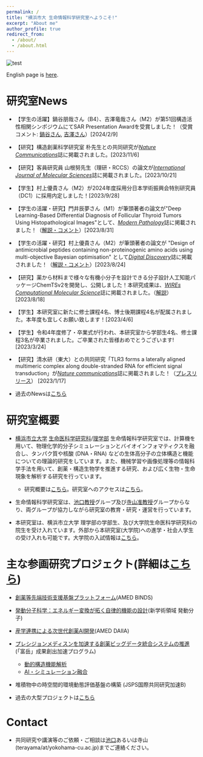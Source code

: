 ```yaml
---
permalink: /
title: "横浜市大 生命情報科学研究室へようこそ!"
excerpt: "About me"
author_profile: true
redirect_from: 
  - /about/
  - /about.html
---
```


![test](https://github.com/ycu-iil/cls-lab.jp.github.io/blob/master/images/top_simple.jpg?raw=true)


English page is [here](https://ycu-iil.github.io/cls-lab.en.github.io/).

# 研究室News

- 【学生の活躍】鍋谷朋哉さん（B4）、吉澤竜哉さん（M2）が第51回構造活性相関シンポジウムにてSAR Presentation Awardを受賞しました！（受賞コメント: [鍋谷さん](https://www.yokohama-cu.ac.jp/news/2023/20240202nabetani.html), [吉澤さん](https://www.yokohama-cu.ac.jp/news/2023/20240131yoshizawa.html)）[2024/2/9]

- 【研究】構造創薬科学研究室 朴先生との共同研究が[*Nature Communications*](https://doi.org/10.1038/s41467-023-42764-8)誌に掲載されました。[2023/11/6]

- 【研究】客員研究員 山根努先生（理研・RCCS）の論文が[*International Journal of Molecular Sciences*](https://www.mdpi.com/1422-0067/24/20/15423)誌に掲載されました。[2023/10/21]

- 【学生】村上優貴さん（M2）が2024年度採用分日本学術振興会特別研究員（DC1）に採用内定しました！[2023/9/28]

-  【学生の活躍・研究】門井辰夢さん（M1）が筆頭著者の論文が"Deep Learning-Based Differential Diagnosis of Follicular Thyroid Tumors Using Histopathological Images"として、[*Modern Pathology*](https://doi.org/10.1016/j.modpat.2023.100296)誌に掲載されました！（[解説・コメント](https://www.yokohama-cu.ac.jp/news/2023/20230831kadoi.html)）[2023/8/31]

-  【学生の活躍・研究】村上優貴さん（M2）が筆頭著者の論文が "Design of antimicrobial peptides containing non-proteinogenic amino acids using multi-objective Bayesian optimisation" として[*Digital Discovery*](https://doi.org/10.1039/D3DD00090G)誌に掲載されました！（[解説・コメント](https://www.yokohama-cu.ac.jp/news/2023/20230824murakamiyuuki.html?channel=main)）[2023/8/24]

- 【研究】薬から材料まで様々な有機小分子を設計できる分子設計人工知能パッケージChemTSv2を開発し、公開しました！本研究成果は、[*WIREs Computational Molecular Science*](https://doi.org/10.1002/wcms.1680)誌に掲載されました。（[解説](https://www.yokohama-cu.ac.jp/news/2023/20230818terayama.html)）[2023/8/18]

- 【学生】本研究室に新たに修士課程4名、博士後期課程4名が配属されました。本年度も宜しくお願い致します！[2023/4/6]

- 【学生】令和4年度修了・卒業式が行われ、本研究室から学部生4名、修士課程3名が卒業されました。ご卒業された皆様おめでとうございます! [2023/3/24]

- 【研究】清水研（東大）との共同研究「TLR3 forms a laterally aligned multimeric complex along double-stranded RNA for efficient signal transduction」が[*Nature communications*](https://doi.org/10.1038/s41467-023-35844-2)誌に掲載されました！（[プレスリリース](https://www.yokohama-cu.ac.jp/news/2022/202301ikeguchi_NC.html)） [2023/1/17]

- 過去のNewsは[こちら](https://ycu-iil.github.io/cls-lab.jp.github.io/old/)


# 研究室概要
- [横浜市立大学](https://www.yokohama-cu.ac.jp) [生命医科学研究科](http://www.tsurumi.yokohama-cu.ac.jp/index.html)/[理学部](https://www.yokohama-cu.ac.jp/academics/science/index.html) 生命情報科学研究室では、計算機を用いて、物理化学的分子シミュレーションとバイオインフォマティクスを融合し、タンパク質や核酸 (DNA・RNA) などの生体高分子の立体構造と機能についての理論的研究をしています。また、機械学習や画像処理等の情報科学手法を用いて、創薬・構造生物学を推進する研究、および広く生物・生命現象を解析する研究を行っています。

  - 研究概要は[こちら](https://ycu-iil.github.io/cls-lab.jp.github.io/research/)。研究室へのアクセスは[こちら](https://ycu-iil.github.io/cls-lab.jp.github.io/access/)。

- 生命情報科学研究室は、[池口教授](https://ycu-iil.github.io/cls-lab.jp.github.io/members/)グループ及び[寺山准教授](https://ycu-iil.github.io/cls-lab.jp.github.io/members/)グループからなり、両グループが協力しながら研究室の教育・研究・運営を行っています。

- 本研究室は、横浜市立大学 理学部の学部生、及び大学院生命医科学研究科の院生を受け入れています。外部から本研究室(大学院)への進学・社会人学生の受け入れも可能です。大学院の入試情報は[こちら](http://www.tsurumi.yokohama-cu.ac.jp/admis/index.html)。




# 主な参画研究プロジェクト(詳細は[こちら](https://ycu-iil.github.io/cls-lab.jp.github.io/projects/))

- [創薬等先端技術支援基盤プラットフォーム](https://www.binds.jp)(AMED BINDS)

- [発動分子科学：エネルギー変換が拓く自律的機能の設計](http://www.molecular-engine.bio.titech.ac.jp)(新学術領域 発動分子)

- [産学連携による次世代創薬AI開発](https://www.amed.go.jp/program/list/11/02/001_02-04.html)(AMED DAIIA)

- [プレシジョンメディスンを加速する創薬ビッグデータ統合システムの推進](https://mddpm.riken.jp)(「富岳」成果創出加速プログラム)
  - [動的構造機能解析](https://mddpm.riken.jp/research/1_bunshibyotai.html)
  - [AI・シミュレーション融合](https://mddpm.riken.jp/research/4_AIDATA.html)

- 堆積物中の時空間的環境動態評価基盤の構築 (JSPS国際共同研究加速B)

- 過去の大型プロジェクトは[こちら](https://ycu-iil.github.io/cls-lab.jp.github.io/old/)

#  Contact

  - 共同研究や講演等のご依頼・ご相談は[池口](https://ycu-iil.github.io/cls-lab.jp.github.io/members/)あるいは寺山(terayama/at/yokohama-cu.ac.jp)までご連絡ください。
